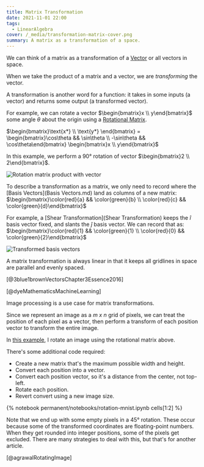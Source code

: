 ```yaml
---
title: Matrix Transformation
date: 2021-11-01 22:00
tags:
  - LinearAlgebra
cover: /_media/transformation-matrix-cover.png
summary: A matrix as a transformation of a space.
---
```


We can think of a matrix as a transformation of a [Vector](permanent/vector.md) or all vectors in space.

When we take the product of a matrix and a vector, we are *transforming* the vector.

A transformation is another word for a function: it takes in some inputs (a vector) and returns some output (a transformed vector).

For example, we can rotate a vector $\begin{bmatrix}x \\ y\end{bmatrix}$ some angle $\theta$ about the origin using a [Rotational Matrix](permanent/rotational-matrix.md).

$\begin{bmatrix}\text{x*} \\ \text{y*} \end{bmatrix} = \begin{bmatrix}\cos\theta && \sin\theta \\ -\sin\theta && \cos\theta\end{bmatrix} \begin{bmatrix}x \\ y\end{bmatrix}$

In this example, we perform a 90° rotation of vector $\begin{bmatrix}2 \\ 2\end{bmatrix}$.

![Rotation matrix product with vector](/_media/transformation-matrix-example.gif)

To describe a transformation as a matrix, we only need to record where the [Basis Vectors](Basis Vectors.md) land as columns of a new matrix: $\begin{bmatrix}\color{red}{a} && \color{green}{b} \\ \color{red}{c} && \color{green}{d}\end{bmatrix}$

For example, a [Shear Transformation](Shear Transformation) keeps the $\hat{i}$ basis vector fixed, and slants the $\hat{j}$ basis vector. We can record that as: $\begin{bmatrix}\color{red}{1} && \color{green}{1} \\ \color{red}{0} && \color{green}{2}\end{bmatrix}$

![Transformed basis vectors](/_media/trans-basis.gif)

A matrix transformation is always linear in that it keeps all gridlines in space are parallel and evenly spaced.

[@3blue1brownVectorsChapter3Essence2016]

[@dyeMathematicsMachineLearning]

Image processing is a use case for matrix transformations.

Since we represent an image as a $m \ x \ n$ grid of pixels, we can treat the position of each pixel as a vector, then perform a transform of each position vector to transform the entire image.

In [this example](https://www.kaggle.com/lextoumbourou/image-rotation), I rotate an image using the rotational matrix above.

There's some additional code required:

* Create a new matrix that's the maximum possible width and height.
* Convert each position into a vector.
* Convert each position vector, so it's a distance from the center, not top-left.
* Rotate each position.
* Revert convert using a new image size.

{% notebook permanent/notebooks/rotation-mnist.ipynb cells[1:2] %}

Note that we end up with some empty pixels in a 45° rotation. These occur because some of the transformed coordinates are floating-point numbers. When they get rounded into integer positions, some of the pixels get excluded. There are many strategies to deal with this, but that's for another article.

[@agrawalRotatingImage]